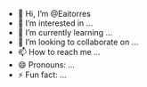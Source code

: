 - 👋 Hi, I’m @Eaitorres
- 👀 I’m interested in ...
- 🌱 I’m currently learning ...
- 💞️ I’m looking to collaborate on ...
- 📫 How to reach me ...
- 😄 Pronouns: ...
- ⚡ Fun fact: ...

<!---
Eaitorres/Eaitorres is a ✨ special ✨ repository because its `README.md` (this file) appears on your GitHub profile.
You can click the Preview link to take a look at your changes.
--->
